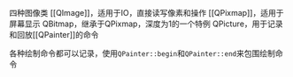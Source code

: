 四种图像类
[[QImage]]，适用于IO，直接读写像素和操作
[[QPixmap]]，适用于屏幕显示
QBitmap，继承于QPixmap，深度为1的一个特例
QPicture，用于记录和回放[[QPainter]]的命令

各种绘制命令都可以记录，使用`QPainter::begin`和`QPainter::end`来包围绘制命令